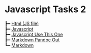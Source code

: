 # Javascript Tasks 2

┣━ [Html (JS file)](html.js)  
┣━ [Javascript](javascript.html)  
┣━ [Javascript Use This One](javascript_USE_THIS_ONE.html)  
┣━ [Markdown Pandoc Out](markdown-pandoc-out.html)  
┗━ [Markdown](markdown.html)